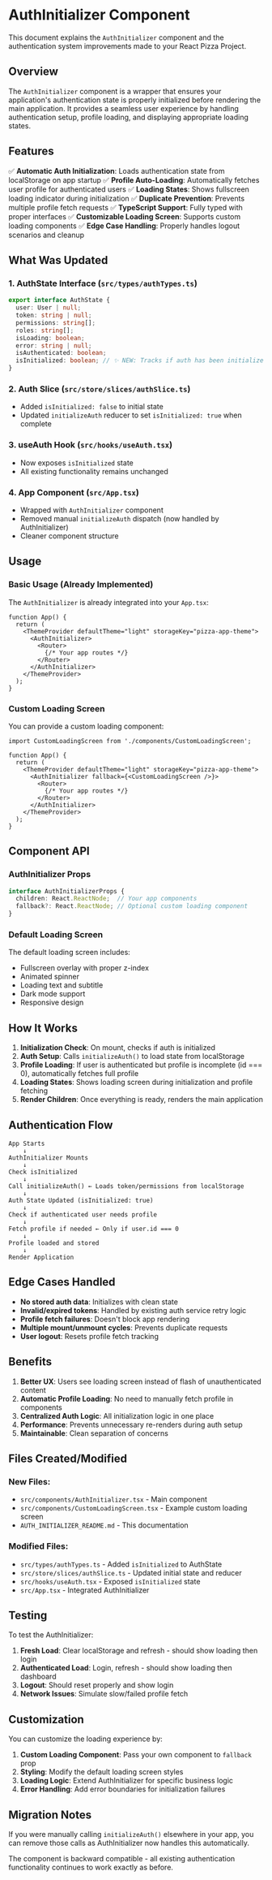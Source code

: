 # AuthInitializer Component

This document explains the `AuthInitializer` component and the authentication system improvements made to your React Pizza Project.

## Overview

The `AuthInitializer` component is a wrapper that ensures your application's authentication state is properly initialized before rendering the main application. It provides a seamless user experience by handling authentication setup, profile loading, and displaying appropriate loading states.

## Features

✅ **Automatic Auth Initialization**: Loads authentication state from localStorage on app startup
✅ **Profile Auto-Loading**: Automatically fetches user profile for authenticated users
✅ **Loading States**: Shows fullscreen loading indicator during initialization
✅ **Duplicate Prevention**: Prevents multiple profile fetch requests
✅ **TypeScript Support**: Fully typed with proper interfaces
✅ **Customizable Loading Screen**: Supports custom loading components
✅ **Edge Case Handling**: Properly handles logout scenarios and cleanup

## What Was Updated

### 1. AuthState Interface (`src/types/authTypes.ts`)
```typescript
export interface AuthState {
  user: User | null;
  token: string | null;
  permissions: string[];
  roles: string[];
  isLoading: boolean;
  error: string | null;
  isAuthenticated: boolean;
  isInitialized: boolean; // ✨ NEW: Tracks if auth has been initialized
}
```

### 2. Auth Slice (`src/store/slices/authSlice.ts`)
- Added `isInitialized: false` to initial state
- Updated `initializeAuth` reducer to set `isInitialized: true` when complete

### 3. useAuth Hook (`src/hooks/useAuth.tsx`)
- Now exposes `isInitialized` state
- All existing functionality remains unchanged

### 4. App Component (`src/App.tsx`)
- Wrapped with `AuthInitializer` component
- Removed manual `initializeAuth` dispatch (now handled by AuthInitializer)
- Cleaner component structure

## Usage

### Basic Usage (Already Implemented)

The `AuthInitializer` is already integrated into your `App.tsx`:

```tsx
function App() {
  return (
    <ThemeProvider defaultTheme="light" storageKey="pizza-app-theme">
      <AuthInitializer>
        <Router>
          {/* Your app routes */}
        </Router>
      </AuthInitializer>
    </ThemeProvider>
  );
}
```

### Custom Loading Screen

You can provide a custom loading component:

```tsx
import CustomLoadingScreen from './components/CustomLoadingScreen';

function App() {
  return (
    <ThemeProvider defaultTheme="light" storageKey="pizza-app-theme">
      <AuthInitializer fallback={<CustomLoadingScreen />}>
        <Router>
          {/* Your app routes */}
        </Router>
      </AuthInitializer>
    </ThemeProvider>
  );
}
```

## Component API

### AuthInitializer Props

```typescript
interface AuthInitializerProps {
  children: React.ReactNode;  // Your app components
  fallback?: React.ReactNode; // Optional custom loading component
}
```

### Default Loading Screen

The default loading screen includes:
- Fullscreen overlay with proper z-index
- Animated spinner
- Loading text and subtitle
- Dark mode support
- Responsive design

## How It Works

1. **Initialization Check**: On mount, checks if auth is initialized
2. **Auth Setup**: Calls `initializeAuth()` to load state from localStorage
3. **Profile Loading**: If user is authenticated but profile is incomplete (id === 0), automatically fetches full profile
4. **Loading States**: Shows loading screen during initialization and profile fetching
5. **Render Children**: Once everything is ready, renders the main application

## Authentication Flow

```
App Starts
    ↓
AuthInitializer Mounts
    ↓
Check isInitialized
    ↓
Call initializeAuth() ← Loads token/permissions from localStorage
    ↓
Auth State Updated (isInitialized: true)
    ↓
Check if authenticated user needs profile
    ↓
Fetch profile if needed ← Only if user.id === 0
    ↓
Profile loaded and stored
    ↓
Render Application
```

## Edge Cases Handled

- **No stored auth data**: Initializes with clean state
- **Invalid/expired tokens**: Handled by existing auth service retry logic
- **Profile fetch failures**: Doesn't block app rendering
- **Multiple mount/unmount cycles**: Prevents duplicate requests
- **User logout**: Resets profile fetch tracking

## Benefits

1. **Better UX**: Users see loading screen instead of flash of unauthenticated content
2. **Automatic Profile Loading**: No need to manually fetch profile in components
3. **Centralized Auth Logic**: All initialization logic in one place
4. **Performance**: Prevents unnecessary re-renders during auth setup
5. **Maintainable**: Clean separation of concerns

## Files Created/Modified

### New Files:
- `src/components/AuthInitializer.tsx` - Main component
- `src/components/CustomLoadingScreen.tsx` - Example custom loading screen
- `AUTH_INITIALIZER_README.md` - This documentation

### Modified Files:
- `src/types/authTypes.ts` - Added `isInitialized` to AuthState
- `src/store/slices/authSlice.ts` - Updated initial state and reducer
- `src/hooks/useAuth.tsx` - Exposed `isInitialized` state
- `src/App.tsx` - Integrated AuthInitializer

## Testing

To test the AuthInitializer:

1. **Fresh Load**: Clear localStorage and refresh - should show loading then login
2. **Authenticated Load**: Login, refresh - should show loading then dashboard
3. **Logout**: Should reset properly and show login
4. **Network Issues**: Simulate slow/failed profile fetch

## Customization

You can customize the loading experience by:

1. **Custom Loading Component**: Pass your own component to `fallback` prop
2. **Styling**: Modify the default loading screen styles
3. **Loading Logic**: Extend AuthInitializer for specific business logic
4. **Error Handling**: Add error boundaries for initialization failures

## Migration Notes

If you were manually calling `initializeAuth()` elsewhere in your app, you can remove those calls as AuthInitializer now handles this automatically.

The component is backward compatible - all existing authentication functionality continues to work exactly as before.